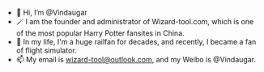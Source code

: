 - 👋 Hi, I’m @Vindaugar
- 🪄 I am the founder and administrator of Wizard-tool.com, which is one of the most popular Harry Potter fansites in China.
- 💞️ In my life, I'm a huge railfan for decades, and recently, I became a fan of flight simulator.
- 📫 My email is wizard-tool@outlook.com, and my Weibo is @Vindaugar.

<!---
Vindaugar/Vindaugar is a ✨ special ✨ repository because its `README.md` (this file) appears on your GitHub profile.
You can click the Preview link to take a look at your changes.
--->
